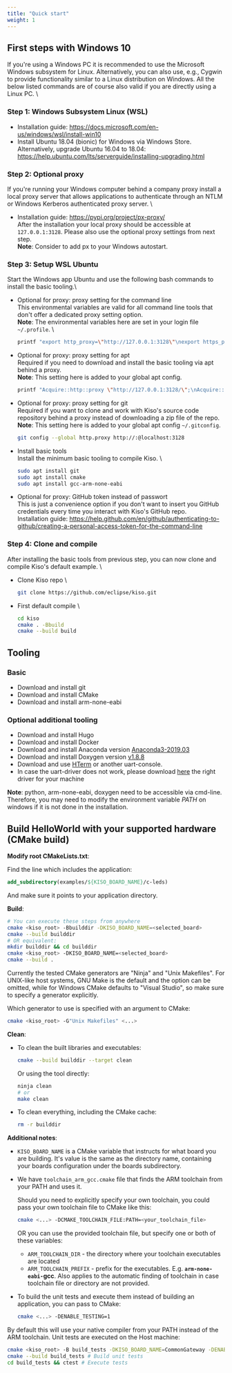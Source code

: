 ```yaml
---
title: "Quick start"
weight: 1
---
```


## First steps with Windows 10 ##
If you're using a Windows PC it is recommended to use the Microsoft Windows subsystem for Linux. Alternatively, you can also use, e.g., Cygwin to provide functionality similar to a Linux distribution on Windows. All the below listed commands are of course also valid if you are directly using a Linux PC. \

### Step 1: Windows Subsystem Linux (WSL) ###
* Installation guide: https://docs.microsoft.com/en-us/windows/wsl/install-win10
* Install Ubuntu 18.04 (bionic) for Windows via Windows Store. Alternatively, upgrade Ubuntu 16.04 to 18.04: https://help.ubuntu.com/lts/serverguide/installing-upgrading.html

### Step 2: Optional proxy ###
If you're running your Windows computer behind a company proxy install a local proxy server that allows applications to authenticate through an NTLM or Windows Kerberos authenticated proxy server. \

* Installation guide: https://pypi.org/project/px-proxy/ \
  After the installation your local proxy should be accessible at `127.0.0.1:3128`. Please also use the optional proxy settings from next step. \
  **Note**: Consider to add px to your Windows autostart.

### Step 3: Setup WSL Ubuntu ###
Start the Windows app Ubuntu and use the following bash commands to install the basic tooling.\

* Optional for proxy: proxy setting for the command line \
  This environmental variables are valid for all command line tools that don't offer a dedicated proxy setting option. \
  **Note**: The environmental variables here are set in your login file `~/.profile`. \
  ```bash
  printf "export http_proxy=\"http://127.0.0.1:3128\"\nexport https_proxy=\"http://127.0.0.1:3128\"\n" >> ~/.profile && source ~/.profile`
    ```

* Optional for proxy: proxy setting for apt \
  Required if you need to download and install the basic tooling via apt behind a proxy. \
  **Note**: This setting here is added to your global apt config.
  ```bash
  printf "Acquire::http::proxy \"http://127.0.0.1:3128/\";\nAcquire::https::proxy \"http://127.0.0.1:3128/\";\n" \| sudo tee /etc/apt/apt.conf.d/80proxy`
  ```

* Optional for proxy: proxy setting for git \
  Required if you want to clone and work with Kiso's source code repository behind a proxy instead of downloading a zip file of the repo.
  **Note**: This setting here is added to your global apt config `~/.gitconfig`.
  ```bash
  git config --global http.proxy http://:@localhost:3128
  ```

* Install basic tools \
  Install the minimum basic tooling to compile Kiso. \
  ```bash
  sudo apt install git
  sudo apt install cmake
  sudo apt install gcc-arm-none-eabi
  ```

* Optional for proxy: GitHub token instead of passwort \
  This is just a convenience option if you don't want to insert you GitHub credentials every time you interact with Kiso's GitHub repo. \
  Installation guide: https://help.github.com/en/github/authenticating-to-github/creating-a-personal-access-token-for-the-command-line

### Step 4: Clone and compile ###
After installing the basic tools from previous step, you can now clone and compile Kiso's default example. \

* Clone Kiso repo \
  ```bash
  git clone https://github.com/eclipse/kiso.git
  ```

* First default compile \
  ```bash
  cd kiso
  cmake . -Bbuild
  cmake --build build
  ```

## Tooling ##
### Basic ###
* Download and install git
* Download and install CMake
* Download and install arm-none-eabi

### Optional additional tooling ###
  * Download and install Hugo
  * Download and install Docker
  * Download and install Anaconda version [Anaconda3-2019.03](https://repo.continuum.io/archive/)
  * Download and install Doxygen version [v1.8.8](https://sourceforge.net/projects/doxygen/files/rel-1.8.8/)
  * Download and use [HTerm](https://www.heise.de/download/product/hterm-53283/download) or another uart-console.
  * In case the uart-driver does not work, please download [here](https://www.ftdichip.com/Drivers/VCP.htm) the right driver for your machine

**Note**: python, arm-none-eabi, doxygen need to be accessible via cmd-line. Therefore, you may need to modify the environment variable *PATH* on windows if it is not done in the installation.

## Build HelloWorld with your supported hardware (CMake build) ##

**Modify root CMakeLists.txt**:

Find the line which includes the application:
```cmake
add_subdirectory(examples/${KISO_BOARD_NAME}/c-leds)
```
And make sure it points to your application directory.

**Build**:
```bash
# You can execute these steps from anywhere
cmake <kiso_root> -Bbuilddir -DKISO_BOARD_NAME=<selected_board>
cmake --build builddir
# OR equivalent:
mkdir builddir && cd builddir
cmake <kiso_root> -DKISO_BOARD_NAME=<selected_board>
cmake --build .
```
Currently the tested CMake generators are "Ninja" and "Unix Makefiles". For UNIX-like host systems, GNU Make is the default and the option can be omitted, while for Windows CMake defaults to "Visual Studio", so make sure to specify a generator explicitly.

Which generator to use is specified with an argument to CMake:
```bash
cmake <kiso_root> -G"Unix Makefiles" <...>
```

**Clean**:

- To clean the built libraries and executables:
  ```bash
  cmake --build builddir --target clean
  ```
  Or using the tool directly:
  ```bash
  ninja clean
  # or
  make clean
  ```

- To clean everything, including the CMake cache:
  ```bash
  rm -r builddir
  ```

**Additional notes**:

- `KISO_BOARD_NAME` is a CMake variable that instructs for what board you are building. It's value is the same as the directory name, containing your boards configuration under the boards subdirectory.

- We have `toolchain_arm_gcc.cmake` file that finds the ARM toolchain from your PATH and uses it.

  Should you need to explicitly specify your own toolchain, you could pass your own toolchain file to CMake like this:
  ```bash
  cmake <...> -DCMAKE_TOOLCHAIN_FILE:PATH=<your_toolchain_file>
  ```
  OR you can use the provided toolchain file, but specify one or both of these variables:
  - `ARM_TOOLCHAIN_DIR` - the directory where your toolchain executables are located
  - `ARM_TOOLCHAIN_PREFIX` - prefix for the executables. E.g. **`arm-none-eabi-`gcc**. Also applies to the automatic finding of toolchain in case toolchain file or directory are not provided.

- To build the unit tests and execute them instead of building an application, you can pass to CMake:
  ```bash
  cmake <...> -DENABLE_TESTING=1
  ```
By default this will use your native compiler from your PATH instead of the ARM toolchain. Unit tests are executed on the Host machine:
```bash
cmake <kiso_root> -B build_tests -DKISO_BOARD_NAME=CommonGateway -DENABLE_TESTING=1 # Generate for testing
cmake --build build_tests # Build unit tests
cd build_tests && ctest # Execute tests
```
